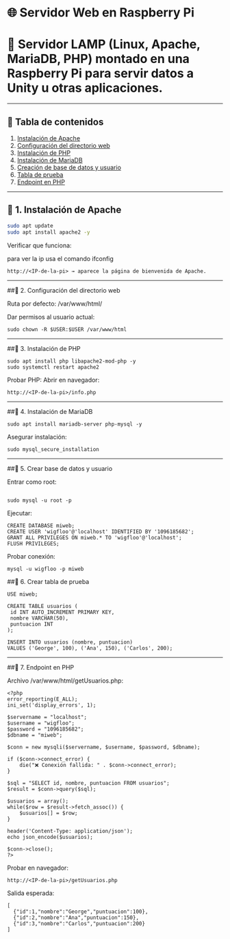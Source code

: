 # 🌐 Servidor Web en Raspberry Pi  

# 🚀 **Servidor LAMP (Linux, Apache, MariaDB, PHP)** montado en una Raspberry Pi para servir datos a **Unity** u otras aplicaciones.

 ---

 ## 📑 Tabla de contenidos
 1. [Instalación de Apache](#-1-instalación-de-apache)  
 2. [Configuración del directorio web](#-2-configuración-del-directorio-web)  
 3. [Instalación de PHP](#-3-instalación-de-php)  
 4. [Instalación de MariaDB](#-4-instalación-de-mariadb)  
 5. [Creación de base de datos y usuario](#-5-crear-base-de-datos-y-usuario)  
 6. [Tabla de prueba](#-6-crear-tabla-de-prueba)  
 7. [Endpoint en PHP](#-7-endpoint-en-php)  

 ---

 ## 📌 1. Instalación de Apache
 ```bash
 sudo apt update
 sudo apt install apache2 -y
 ```
Verificar que funciona:

para ver la ip usa el comando ifconfig
```
http://<IP-de-la-pi> → aparece la página de bienvenida de Apache.
```
 ---
 ##📌 2. Configuración del directorio web

Ruta por defecto: /var/www/html/

Dar permisos al usuario actual:
```
sudo chown -R $USER:$USER /var/www/html
```
 ---
##📌 3. Instalación de PHP
```
sudo apt install php libapache2-mod-php -y
sudo systemctl restart apache2
```
Probar PHP:
Abrir en navegador:

```
http://<IP-de-la-pi>/info.php

```
 ---
##📌 4. Instalación de MariaDB
 
 ```
sudo apt install mariadb-server php-mysql -y

 ```

Asegurar instalación:

 ```
sudo mysql_secure_installation
 ```
 ---
##📌 5. Crear base de datos y usuario

Entrar como root:
 ```

sudo mysql -u root -p

 ```

Ejecutar:
 ```
CREATE DATABASE miweb;
CREATE USER 'wigfloo'@'localhost' IDENTIFIED BY '1096185682';
GRANT ALL PRIVILEGES ON miweb.* TO 'wigfloo'@'localhost';
FLUSH PRIVILEGES;
 ```
Probar conexión:
 ```
mysql -u wigfloo -p miweb
 ```
##📌 6. Crear tabla de prueba
 
 ```
USE miweb;

CREATE TABLE usuarios (
  id INT AUTO_INCREMENT PRIMARY KEY,
  nombre VARCHAR(50),
  puntuacion INT
);

INSERT INTO usuarios (nombre, puntuacion)
VALUES ('George', 100), ('Ana', 150), ('Carlos', 200);
 ```
 ---
##📌 7. Endpoint en PHP

Archivo /var/www/html/getUsuarios.php:
```
<?php
error_reporting(E_ALL);
ini_set('display_errors', 1);

$servername = "localhost";
$username = "wigfloo";
$password = "1096185682";
$dbname = "miweb";

$conn = new mysqli($servername, $username, $password, $dbname);

if ($conn->connect_error) {
    die("❌ Conexión fallida: " . $conn->connect_error);
}

$sql = "SELECT id, nombre, puntuacion FROM usuarios";
$result = $conn->query($sql);

$usuarios = array();
while($row = $result->fetch_assoc()) {
    $usuarios[] = $row;
}

header('Content-Type: application/json');
echo json_encode($usuarios);

$conn->close();
?>
```
Probar en navegador:
```
http://<IP-de-la-pi>/getUsuarios.php
```
Salida esperada:
```
[
  {"id":1,"nombre":"George","puntuacion":100},
  {"id":2,"nombre":"Ana","puntuacion":150},
  {"id":3,"nombre":"Carlos","puntuacion":200}
]
```

